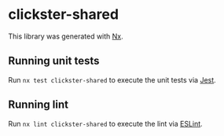 # clickster-shared

This library was generated with [Nx](https://nx.dev).

## Running unit tests

Run `nx test clickster-shared` to execute the unit tests via [Jest](https://jestjs.io).

## Running lint

Run `nx lint clickster-shared` to execute the lint via [ESLint](https://eslint.org/).
